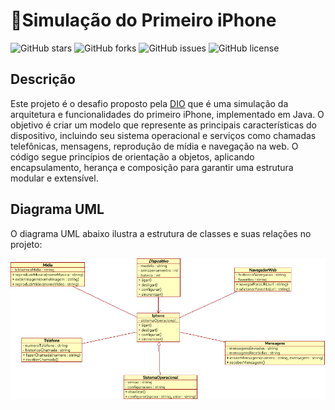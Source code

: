 # 📱Simulação do Primeiro iPhone 

![GitHub stars](https://img.shields.io/github/stars/eberbarbosa/curso-java-dio.svg)
![GitHub forks](https://img.shields.io/github/forks/eberbarbosa/curso-java-dio.svg)
![GitHub issues](https://img.shields.io/github/issues/eberbarbosa/curso-java-dio.svg)
![GitHub license](https://img.shields.io/github/license/eberbarbosa/curso-java-dio.svg)


## Descrição

Este projeto é o desafio proposto pela [DIO](https://www.dio.me/) que é uma simulação da arquitetura e funcionalidades do primeiro iPhone, implementado em Java. O objetivo é criar um modelo que represente as principais características do dispositivo, incluindo seu sistema operacional e serviços como chamadas telefônicas, mensagens, reprodução de mídia e navegação na web. O código segue princípios de orientação a objetos, aplicando encapsulamento, herança e composição para garantir uma estrutura modular e extensível.

## Diagrama UML

O diagrama UML abaixo ilustra a estrutura de classes e suas relações no projeto:

![Diagrama UML](https://raw.githubusercontent.com/eberbarbosa/dio-trilha-java-basico/17253f407a5b4c4076c25dfd2565715d3f522bbe/imagens/iphone.png)






